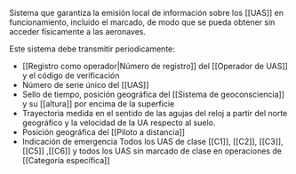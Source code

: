 Sistema que garantiza la emisión local de información sobre los [[UAS]] en funcionamiento, incluido el marcado, de modo que se pueda obtener sin acceder físicamente a las aeronaves.

Este sistema debe transmitir periodicamente:
- [[Registro como operador|Número de registro]] del [[Operador de UAS]] y el código de verificación
- Número de serie único del [[UAS]]
- Sello de tiempo, posición geográfica del [[Sistema de geoconsciencia]] y su [[altura]] por encima de la superficie
- Trayectoria medida en el sentido de las agujas del reloj a partir del norte geográfico y la velocidad de la UA respecto al suelo.
- Posición geográfica del [[Piloto a distancia]]
- Indicación de emergencia
Todos los UAS de clase [[C1]], [[C2]], [[C3]], [[C5]] ,[[C6]] y todos los UAS sin marcado de clase en operaciones de [[Categoría específica]]
